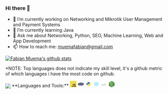 ### Hi there 👋

- 🔭 I’m currently working on Networking and Mikrotik User Management and Payment Systems
- 🌱 I’m currently learning Java
- 💬 Ask me about Networking, Python, SEO, Machine Learning, Web and App Development
- 📫 How to reach me: muemafabian@gmail.com

[![Fabian Muema's github stats](https://github-readme-stats.vercel.app/api?username=fabianmuema&count_private=true)]()

*NOTE: Top languages does not indicate my skill level, it's a github metric of which languages i have the most code on github.

<img align="center" src="https://github-readme-stats.vercel.app/api/top-langs/?username=fabianmuema" />
**Languages and Tools:**  
<code><img height="20" src="https://raw.githubusercontent.com/github/explore/80688e429a7d4ef2fca1e82350fe8e3517d3494d/topics/javascript/javascript.png"></code>
<code><img height="20" src="https://raw.githubusercontent.com/github/explore/80688e429a7d4ef2fca1e82350fe8e3517d3494d/topics/php/php.png"></code>
<code><img height="20" src="https://raw.githubusercontent.com/github/explore/80688e429a7d4ef2fca1e82350fe8e3517d3494d/topics/python/python.png"></code>
<code><img height="20" src="https://raw.githubusercontent.com/github/explore/80688e429a7d4ef2fca1e82350fe8e3517d3494d/topics/react/react.png"></code>
<code><img height="20" src="https://raw.githubusercontent.com/github/explore/5c058a388828bb5fde0bcafd4bc867b5bb3f26f3/topics/mysql/mysql.png"></code>
<code><img height="20" src="https://raw.githubusercontent.com/github/explore/80688e429a7d4ef2fca1e82350fe8e3517d3494d/topics/nodejs/nodejs.png"></code>    




